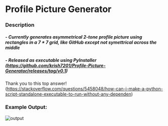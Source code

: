 # Profile Picture Generator
### Description
##### - Currently generates asymmetrical 2-tone profile picture using rectangles in a 7 * 7 grid, like GitHub except not symettrical across the middle
##### - Released as executable using PyInstaller (https://github.com/krish7201/Profile-Picture-Generator/releases/tag/v0.1)

Thank you to this top answer! (https://stackoverflow.com/questions/5458048/how-can-i-make-a-python-script-standalone-executable-to-run-without-any-dependen)

### Example Output:
![output](https://github.com/user-attachments/assets/c0403190-c1cb-4618-8766-ffa566b0349b)
